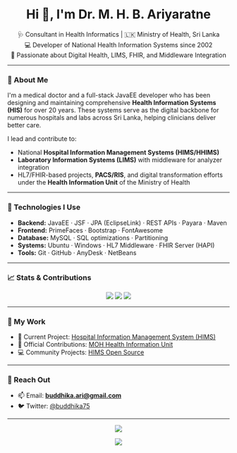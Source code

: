 <h1 align="center">Hi 👋, I'm Dr. M. H. B. Ariyaratne</h1>

<p align="center">
  🩺 Consultant in Health Informatics | 🇱🇰 Ministry of Health, Sri Lanka<br>
  💻 Developer of National Health Information Systems since 2002<br>
  🧪 Passionate about Digital Health, LIMS, FHIR, and Middleware Integration
</p>

---

### 🏥 About Me

I'm a medical doctor and a full-stack JavaEE developer who has been designing and maintaining comprehensive **Health Information Systems (HIS)** for over 20 years. These systems serve as the digital backbone for numerous hospitals and labs across Sri Lanka, helping clinicians deliver better care.

I lead and contribute to:
- National **Hospital Information Management Systems (HIMS/HHIMS)**
- **Laboratory Information Systems (LIMS)** with middleware for analyzer integration
- HL7/FHIR-based projects, **PACS/RIS**, and digital transformation efforts under the **Health Information Unit** of the Ministry of Health

---

### 🔧 Technologies I Use

- **Backend:** JavaEE · JSF · JPA (EclipseLink) · REST APIs · Payara · Maven
- **Frontend:** PrimeFaces · Bootstrap · FontAwesome
- **Database:** MySQL · SQL optimizations · Partitioning
- **Systems:** Ubuntu · Windows · HL7 Middleware · FHIR Server (HAPI)
- **Tools:** Git · GitHub · AnyDesk · NetBeans

---

### 📈 Stats & Contributions

<p align="center">
  <img src="https://github-readme-stats.vercel.app/api?username=buddhika75&show_icons=true&theme=default" />
  <img src="https://github-readme-stats.vercel.app/api/top-langs/?username=buddhika75&layout=compact&theme=default" />
  <img src="https://github-readme-streak-stats.herokuapp.com/?user=buddhika75&theme=default" />
</p>

---

### 🚀 My Work

- 🔭 Current Project: [Hospital Information Management System (HIMS)](https://github.com/hmislk/hmis)
- 🏢 Official Contributions: [MOH Health Information Unit](https://github.com/lk-gov-health-hiu)
- 💻 Community Projects: [HIMS Open Source](https://github.com/hmislk)

---

### 💬 Reach Out

- 📫 Email: **buddhika.ari@gmail.com**
- 🐦 Twitter: [@buddhika75](https://twitter.com/buddhika75)

---

<!-- GitHub Profile Trophy -->
<p align="center">
  <img src="https://github-profile-trophy.vercel.app/?username=buddhika75&theme=flat&margin-w=15" />
</p>

<!-- Profile Views -->
<p align="center">
  <img src="https://komarev.com/ghpvc/?username=buddhika75&label=Profile%20views&color=0e75b6&style=flat" />
</p>
